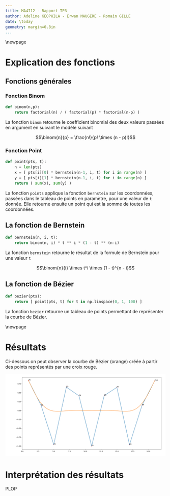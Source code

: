 ```yaml
---
title: MA4I12 - Rapport TP3
author: Adeline KEOPHILA - Erwan MAUGERE - Romain GILLE
date: \today
geometry: margin=0.8in
...
```


\newpage

# Explication des fonctions

## Fonctions générales

### Fonction Binom

```python
def binom(n,p):
    return factorial(n) / ( factorial(p) * factorial(n-p) )
```

La fonction `binom` retourne le coefficient binomial des deux valeurs passées
en argument en suivant le modèle suivant

$$\binom{n}{p} = \frac{n!}{p! \times (n - p)!}$$

### Fonction Point

```python
def point(pts, t):
    n = len(pts)
    x = [ pts[i][0] * bernstein(n-1, i, t) for i in range(n) ]
    y = [ pts[i][1] * bernstein(n-1, i, t) for i in range(n) ]
    return ( sum(x), sum(y) )
```

La fonction `points` applique la fonction `bernstein` sur les coordonnées,
passées dans le tableau de points en paramètre, pour une valeur de `t` donnée.
Elle retourne ensuite un point qui est la somme de toutes les coordonnées.

## La fonction de Bernstein

```python
def bernstein(n, i, t):
    return binom(n, i) * t ** i * (1 - t) ** (n-i)
```

La fonction `bernstein` retourne le résultat de la formule de Bernstein pour
une valeur `t`

$$\binom{n}{i} \times t^i \times (1 - t)^{n - i}$$

## La fonction de Bézier

```python
def bezier(pts):
    return [ point(pts, t) for t in np.linspace(0, 1, 100) ]
```

La fonction `bezier` retourne un tableau de points permettant de représenter la
courbe de Bézier.

\newpage

# Résultats

Ci-dessous on peut observer la courbe de Bézier (orange) créée à partir des
points représentés par une croix rouge.

![Courbe de Bézier](img/bezier.png)

# Interprétation des résultats

PLOP

